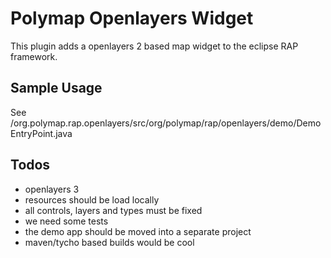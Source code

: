 # Polymap Openlayers Widget

This plugin adds a openlayers 2 based map widget to the eclipse RAP framework.

## Sample Usage

See /org.polymap.rap.openlayers/src/org/polymap/rap/openlayers/demo/DemoEntryPoint.java

## Todos

* openlayers 3
* resources should be load locally
* all controls, layers and types must be fixed
* we need some tests
* the demo app should be moved into a separate project
* maven/tycho based builds would be cool
 


